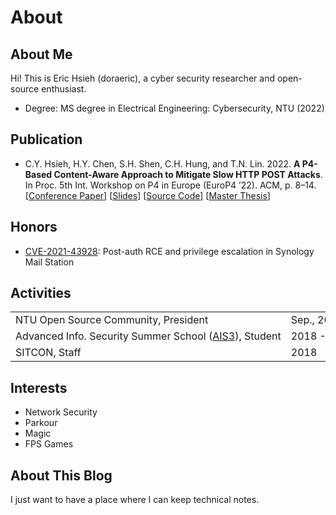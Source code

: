 # About


## About Me

Hi! This is Eric Hsieh (doraeric), a cyber security researcher and open-source enthusiast.

- Degree: MS degree in Electrical Engineering: Cybersecurity, NTU (2022)

## Publication

- C.Y. Hsieh, H.Y. Chen, S.H. Shen, C.H. Hung, and T.N. Lin. 2022. **A P4-Based Content-Aware Approach to Mitigate Slow HTTP POST Attacks**. In Proc. 5th Int. Workshop on P4 in Europe (EuroP4 ’22). ACM, p. 8–14.
  [[Conference Paper](https://dx.doi.org/10.1145/3565475.3569075)]  [[Slides](https://opennetworking.org/wp-content/uploads/2023/01/2-chih-yu.pdf)]  [[Source Code](https://github.com/doraeric/p4-rasp)]  [[Master Thesis](https://dx.doi.org/10.6342/NTU202210137)]

## Honors

- [CVE-2021-43928](https://cve.mitre.org/cgi-bin/cvename.cgi?name=CVE-2021-43928): Post-auth RCE and privilege escalation in Synology Mail Station

## Activities

|  |  |
| - | - |
| NTU Open Source Community, President | Sep., 2018 - Aug., 2019 |
| Advanced Info. Security Summer School ([AIS3](https://ais3.org/)), Student | 2018 - 2020 |
| SITCON, Staff | 2018 |

## Interests

- Network Security
- Parkour
- Magic
- FPS Games

## About This Blog

I just want to have a place where I can keep technical notes.

<style>
table tr th:empty {
  display: none !important;
}

table td {
  white-space: nowrap;
  border: none !important;
}
[theme=dark] .single .content .table-wrapper > table {
  background-color: rgba(0, 0, 0, 0);
}

.single .content .table-wrapper > table th,
.single .content .table-wrapper > table td {
  padding: .25rem 0rem;
}

.single .content .table-wrapper > table th:first-child,
.single .content .table-wrapper > table td:first-child {
  padding-left: 1rem;
}

.single .content .table-wrapper > table {
  margin: 0 0 1rem 0;
}

.single .content .table-wrapper > table > * {
  display: flex;
  flex-direction: column;
}

.single .content .table-wrapper > table tr {
  display: flex;
  flex-wrap: wrap;
  width: 100%;
  flex-grow: 1;
  column-gap: .5rem;
}

.single .content .table-wrapper > table td:last-child {
  margin-left: auto;
}

.single .content h2, .single .content h3, .single .content h4, .single .content h5, .single .content h6 {
  margin: 1.2rem 0 0.8rem 0;
}
</style>

